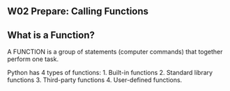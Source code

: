 W02 Prepare: Calling Functions
------------------------------

What is a Function?
---
A FUNCTION is a group of statements (computer commands) that together perform one task. 

Python has 4 types of functions: 
	1. Built-in functions
	2. Standard library functions
	3. Third-party functions
	4. User-defined functions.
